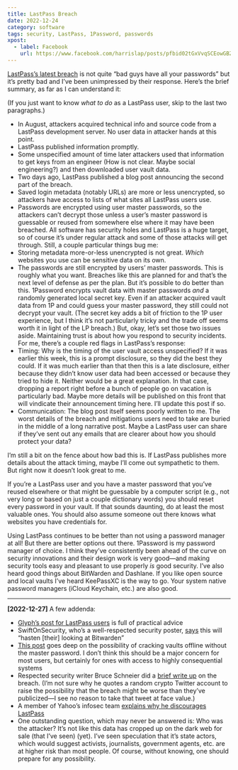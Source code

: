 ```yaml
---
title: LastPass Breach
date: 2022-12-24
category: software
tags: security, LastPass, 1Password, passwords
xpost:
  - label: Facebook
    url: https://www.facebook.com/harrislap/posts/pfbid02tGxVvqSCEowGBZzFC7qeP1FE9beu1NwGoWP19YmKDTSSF8mjLZ1FDPvUzuWchrSl
---
```


[LastPass’s latest breach](https://blog.lastpass.com/2022/12/notice-of-recent-security-incident/) is not quite “bad guys have all your passwords” but it’s pretty bad and I’ve been unimpressed by their response. Here’s the brief summary, as far as I can understand it:

(If you just want to know *what to do* as a LastPass user, skip to the last two paragraphs.)

- In August, attackers acquired technical info and source code from a LastPass development server. No user data in attacker hands at this point. 
- LastPass published information promptly. 
- Some unspecified amount of time later attackers used that information to get keys from an engineer (How is not clear. Maybe social engineering?) and then downloaded user vault data.
- Two days ago, LastPass published a blog post announcing the second part of the breach. 
- Saved login metadata (notably URLs) are more or less unencrypted, so attackers have access to lists of what sites all LastPass users use. 
- Passwords are encrypted using user master passwords, so the attackers can’t decrypt those unless a user’s master password is guessable or reused from somewhere else where it may have been breached.
All software has security holes and LastPass is a huge target, so of course it’s under regular attack and some of those attacks will get through. Still, a couple particular things bug me:
- Storing metadata more-or-less unencrypted is not great. *Which* websites you use can be sensitive data on its own.
- The passwords are still encrypted by users’ master passwords. This is roughly what you want. Breaches like this are planned for and that’s the next level of defense as per the plan. But it’s possible to do better than this. 1Password encrypts vault data with master passwords *and* a randomly generated local secret key. Even if an attacker acquired vault data from 1P and could guess your master password, they still could not decrypt your vault. (The secret key adds a bit of friction to the 1P user experience, but I think it’s not particularly tricky and the trade off seems worth it in light of the LP breach.)
But, okay, let’s set those two issues aside. Maintaining trust is about how you respond to security incidents. For me, there’s a couple red flags in LastPass’s response:
- Timing: Why is the timing of the user vault access unspecified? If it was earlier this week, this is a prompt disclosure, so they did the best they could. If it was much earlier than that then this is a late disclosure, either because they didn’t know user data had been accessed or because they tried to hide it. Neither would be a great explanation. In that case, dropping a report right before a bunch of people go on vacation is particularly bad. Maybe more details will be published on this front that will vindicate their announcement timing here. I’ll update this post if so. 
- Communication: The blog post itself seems poorly written to me. The worst details of the breach and mitigations users need to take are buried in the middle of a long narrative post. Maybe a LastPass user can share if they’ve sent out any emails that are clearer about how you should protect your data?

I’m still a bit on the fence about how bad this is. If LastPass publishes more details about the attack timing, maybe I’ll come out sympathetic to them. But right now it doesn’t look great to me.

If you’re a LastPass user and you have a master password that you’ve reused elsewhere or that might be guessable by a computer script (e.g., not very long or based on just a couple dictionary words) you should reset every password in your vault. If that sounds daunting, do at least the most valuable ones. You should also assume someone out there knows what websites you have credentials for.

Using LastPass continues to be better than not using a password manager at all! But there are better options out there. 1Password is my password manager of choice. I think they’ve consistently been ahead of the curve on security innovations and their design work is very good—and making security tools easy and pleasant to use properly *is* good security. I’ve also heard good things about BitWarden and Dashlane. If you like open source and local vaults I’ve heard KeePassXC is the way to go. Your system native password managers (iCloud Keychain, etc.) are also good.

***

**[2022-12-27]** A few addenda:

* [Glyph’s post for LastPass users](https://mastodon.social/@glyph/109561764572740750) is full of practical advice
* SwiftOnSecurity, who’s a well-respected security poster, [says](https://twitter.com/SwiftOnSecurity/status/1606085825225170945) this will “hasten [their] looking at Bitwarden”
* [This post](https://palant.info/2022/12/23/lastpass-has-been-breached-what-now/) goes deep on the possibility of cracking vaults offline without the master password. I don’t think this should be a major concern for most users, but certainly for ones with access to highly consequential systems
* Respected security writer Bruce Schneier did a [brief write up](https://www.schneier.com/blog/archives/2022/12/lastpass-breach.html) on the breach. (I’m not sure why he quotes a random crypto Twitter account to raise the possibility that the breach might be worse than they’ve publicized—I see no reason to take that tweet at face value.)
* A member of Yahoo’s infosec team [explains why he discourages LastPass](https://infosec.exchange/@epixoip/109585049354200263)
* One outstanding question, which may never be answered is: Who was the attacker? It’s not like this data has cropped up on the dark web for sale (that I’ve seen) (yet). I’ve seen speculation that it’s state actors, which would suggest activists, journalists, government agents, etc. are at higher risk than most people. Of course, without knowing, one should prepare for any possibility.
